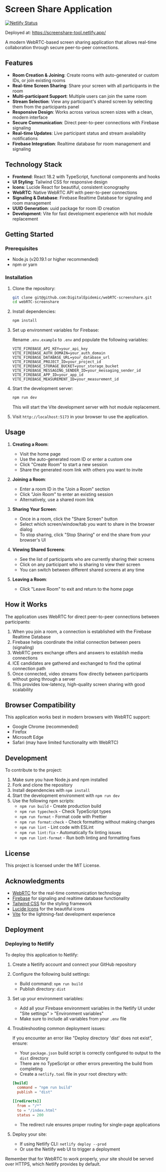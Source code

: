 # Screen Share Application

[![Netlify Status](https://api.netlify.com/api/v1/badges/003bee4f-392e-4592-b692-476729d7137a/deploy-status)](https://app.netlify.com/sites/screenshare-tool/deploys)

Deployed at: https://screenshare-tool.netlify.app/

A modern WebRTC-based screen sharing application that allows real-time collaboration through secure peer-to-peer connections.

## Features

- **Room Creation & Joining**: Create rooms with auto-generated or custom IDs, or join existing rooms
- **Real-time Screen Sharing**: Share your screen with all participants in the room
- **Multi-participant Support**: Multiple users can join the same room
- **Stream Selection**: View any participant's shared screen by selecting them from the participants panel
- **Responsive Design**: Works across various screen sizes with a clean, modern interface
- **Secure Communication**: Direct peer-to-peer connections with Firebase signaling
- **Real-time Updates**: Live participant status and stream availability notifications
- **Firebase Integration**: Realtime database for room management and signaling

## Technology Stack

- **Frontend**: React 18.2 with TypeScript, functional components and hooks
- **UI Styling**: Tailwind CSS for responsive design
- **Icons**: Lucide React for beautiful, consistent iconography
- **WebRTC**: Native WebRTC API with peer-to-peer connections
- **Signaling & Database**: Firebase Realtime Database for signaling and room management
- **UUID Generation**: uuid package for room ID creation
- **Development**: Vite for fast development experience with hot module replacement

## Getting Started

### Prerequisites

- Node.js (v20.19.1 or higher recommended)
- npm or yarn

### Installation

1. Clone the repository:

   ```bash
   git clone git@github.com:DigitalEpidemic/webRTC-screenshare.git
   cd webRTC-screenshare
   ```

2. Install dependencies:

   ```bash
   npm install
   ```

3. Set up environment variables for Firebase:

   Rename `.env.example` to `.env` and populate the following variables:

   ```
   VITE_FIREBASE_API_KEY=your_api_key
   VITE_FIREBASE_AUTH_DOMAIN=your_auth_domain
   VITE_FIREBASE_DATABASE_URL=your_database_url
   VITE_FIREBASE_PROJECT_ID=your_project_id
   VITE_FIREBASE_STORAGE_BUCKET=your_storage_bucket
   VITE_FIREBASE_MESSAGING_SENDER_ID=your_messaging_sender_id
   VITE_FIREBASE_APP_ID=your_app_id
   VITE_FIREBASE_MEASUREMENT_ID=your_measurement_id
   ```

4. Start the development server:

   ```bash
   npm run dev
   ```

   This will start the Vite development server with hot module replacement.

5. Visit `http://localhost:5173` in your browser to use the application.

## Usage

1. **Creating a Room**:

   - Visit the home page
   - Use the auto-generated room ID or enter a custom one
   - Click "Create Room" to start a new session
   - Share the generated room link with others you want to invite

2. **Joining a Room**:

   - Enter a room ID in the "Join a Room" section
   - Click "Join Room" to enter an existing session
   - Alternatively, use a shared room link

3. **Sharing Your Screen**:

   - Once in a room, click the "Share Screen" button
   - Select which screen/window/tab you want to share in the browser dialog
   - To stop sharing, click "Stop Sharing" or end the share from your browser's UI

4. **Viewing Shared Screens**:

   - See the list of participants who are currently sharing their screens
   - Click on any participant who is sharing to view their screen
   - You can switch between different shared screens at any time

5. **Leaving a Room**:
   - Click "Leave Room" to exit and return to the home page

## How it Works

The application uses WebRTC for direct peer-to-peer connections between participants:

1. When you join a room, a connection is established with the Firebase Realtime Database
2. Firebase helps coordinate the initial connection between peers (signaling)
3. WebRTC peers exchange offers and answers to establish media connections
4. ICE candidates are gathered and exchanged to find the optimal connection path
5. Once connected, video streams flow directly between participants without going through a server
6. This provides low-latency, high-quality screen sharing with good scalability

## Browser Compatibility

This application works best in modern browsers with WebRTC support:

- Google Chrome (recommended)
- Firefox
- Microsoft Edge
- Safari (may have limited functionality with WebRTC)

## Development

To contribute to the project:

1. Make sure you have Node.js and npm installed
2. Fork and clone the repository
3. Install dependencies with `npm install`
4. Start the development environment with `npm run dev`
5. Use the following npm scripts:
   - `npm run build` - Create production build
   - `npm run typecheck` - Check TypeScript types
   - `npm run format` - Format code with Prettier
   - `npm run format:check` - Check formatting without making changes
   - `npm run lint` - Lint code with ESLint
   - `npm run lint:fix` - Automatically fix linting issues
   - `npm run lint-format` - Run both linting and formatting fixes

## License

This project is licensed under the MIT License.

## Acknowledgments

- [WebRTC](https://webrtc.org/) for the real-time communication technology
- [Firebase](https://firebase.google.com/) for signaling and realtime database functionality
- [Tailwind CSS](https://tailwindcss.com/) for the styling framework
- [Lucide Icons](https://lucide.dev/) for the beautiful icons
- [Vite](https://vitejs.dev/) for the lightning-fast development experience

## Deployment

### Deploying to Netlify

To deploy this application to Netlify:

1. Create a Netlify account and connect your GitHub repository

2. Configure the following build settings:

   - Build command: `npm run build`
   - Publish directory: `dist`

3. Set up your environment variables:

   - Add all your Firebase environment variables in the Netlify UI under "Site settings" > "Environment variables"
   - Make sure to include all variables from your `.env` file

4. Troubleshooting common deployment issues:

   If you encounter an error like "Deploy directory 'dist' does not exist", ensure:

   - Your `package.json` build script is correctly configured to output to the `dist` directory
   - There are no TypeScript or other errors preventing the build from completing
   - Create a `netlify.toml` file in your root directory with:

   ```toml
   [build]
     command = "npm run build"
     publish = "dist"

   [[redirects]]
     from = "/*"
     to = "/index.html"
     status = 200
   ```

   - The redirect rule ensures proper routing for single-page applications

5. Deploy your site:
   - If using Netlify CLI: `netlify deploy --prod`
   - Or use the Netlify web UI to trigger a deployment

Remember that for WebRTC to work properly, your site should be served over HTTPS, which Netlify provides by default.
